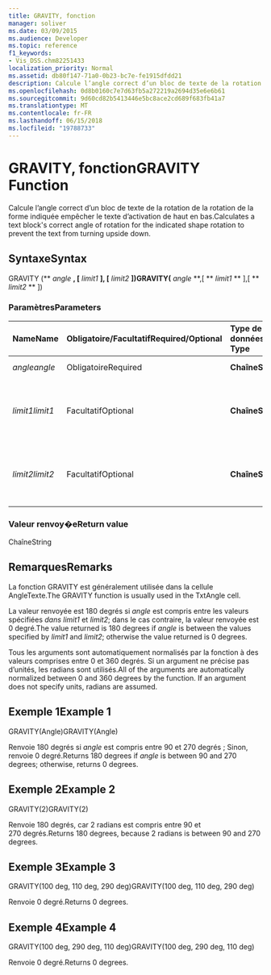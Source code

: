 ```yaml
---
title: GRAVITY, fonction
manager: soliver
ms.date: 03/09/2015
ms.audience: Developer
ms.topic: reference
f1_keywords:
- Vis_DSS.chm82251433
localization_priority: Normal
ms.assetid: db80f147-71a0-0b23-bc7e-fe1915dfdd21
description: Calcule l’angle correct d’un bloc de texte de la rotation de la rotation de la forme indiquée empêcher le texte d’activation de haut en bas.
ms.openlocfilehash: 0d8b0160c7e7d63fb5a272219a2694d35e6e6b61
ms.sourcegitcommit: 9d60cd82b5413446e5bc8ace2cd689f683fb41a7
ms.translationtype: MT
ms.contentlocale: fr-FR
ms.lasthandoff: 06/15/2018
ms.locfileid: "19788733"
---
```

# <a name="gravity-function"></a><span data-ttu-id="c235d-103">GRAVITY, fonction</span><span class="sxs-lookup"><span data-stu-id="c235d-103">GRAVITY Function</span></span>

<span data-ttu-id="c235d-104">Calcule l’angle correct d’un bloc de texte de la rotation de la rotation de la forme indiquée empêcher le texte d’activation de haut en bas.</span><span class="sxs-lookup"><span data-stu-id="c235d-104">Calculates a text block's correct angle of rotation for the indicated shape rotation to prevent the text from turning upside down.</span></span>
  
## <a name="syntax"></a><span data-ttu-id="c235d-105">Syntaxe</span><span class="sxs-lookup"><span data-stu-id="c235d-105">Syntax</span></span>

<span data-ttu-id="c235d-106">GRAVITY (** *angle* **, [** *limit1* **], [** *limit2* **])</span><span class="sxs-lookup"><span data-stu-id="c235d-106">GRAVITY(** *angle* **,[ ** *limit1* ** ],[ ** *limit2* ** ])</span></span> 
  
### <a name="parameters"></a><span data-ttu-id="c235d-107">Paramètres</span><span class="sxs-lookup"><span data-stu-id="c235d-107">Parameters</span></span>

|<span data-ttu-id="c235d-108">**Name**</span><span class="sxs-lookup"><span data-stu-id="c235d-108">**Name**</span></span>|<span data-ttu-id="c235d-109">**Obligatoire/Facultatif**</span><span class="sxs-lookup"><span data-stu-id="c235d-109">**Required/Optional**</span></span>|<span data-ttu-id="c235d-110">**Type de données**</span><span class="sxs-lookup"><span data-stu-id="c235d-110">**Data Type**</span></span>|<span data-ttu-id="c235d-111">**Description**</span><span class="sxs-lookup"><span data-stu-id="c235d-111">**Description**</span></span>|
|:-----|:-----|:-----|:-----|
| <span data-ttu-id="c235d-112">_angle_</span><span class="sxs-lookup"><span data-stu-id="c235d-112">_angle_</span></span> <br/> |<span data-ttu-id="c235d-113">Obligatoire</span><span class="sxs-lookup"><span data-stu-id="c235d-113">Required</span></span>  <br/> |<span data-ttu-id="c235d-114">**Chaîne**</span><span class="sxs-lookup"><span data-stu-id="c235d-114">**String**</span></span> <br/> | <span data-ttu-id="c235d-115">Angle de la forme.</span><span class="sxs-lookup"><span data-stu-id="c235d-115">The shape's angle.</span></span>  <br/> |
| <span data-ttu-id="c235d-116">_limit1_</span><span class="sxs-lookup"><span data-stu-id="c235d-116">_limit1_</span></span> <br/> |<span data-ttu-id="c235d-117">Facultatif</span><span class="sxs-lookup"><span data-stu-id="c235d-117">Optional</span></span>  <br/> |<span data-ttu-id="c235d-118">**Chaîne**</span><span class="sxs-lookup"><span data-stu-id="c235d-118">**String**</span></span> <br/> |<span data-ttu-id="c235d-p101">Première limite de rotation. La valeur par défaut est 90 degrés.</span><span class="sxs-lookup"><span data-stu-id="c235d-p101">First limit of rotation. Default is 90 degrees.</span></span>  <br/> |
| <span data-ttu-id="c235d-121">_limit2_</span><span class="sxs-lookup"><span data-stu-id="c235d-121">_limit2_</span></span> <br/> |<span data-ttu-id="c235d-122">Facultatif</span><span class="sxs-lookup"><span data-stu-id="c235d-122">Optional</span></span>  <br/> |<span data-ttu-id="c235d-123">**Chaîne**</span><span class="sxs-lookup"><span data-stu-id="c235d-123">**String**</span></span> <br/> |<span data-ttu-id="c235d-p102">Deuxième limite de rotation. La valeur par défaut est 270 degrés.</span><span class="sxs-lookup"><span data-stu-id="c235d-p102">Second limit of rotation. Default is 270 degrees.</span></span>  <br/> |
   
### <a name="return-value"></a><span data-ttu-id="c235d-126">Valeur renvoy�e</span><span class="sxs-lookup"><span data-stu-id="c235d-126">Return value</span></span>

<span data-ttu-id="c235d-127">Chaîne</span><span class="sxs-lookup"><span data-stu-id="c235d-127">String</span></span>
  
## <a name="remarks"></a><span data-ttu-id="c235d-128">Remarques</span><span class="sxs-lookup"><span data-stu-id="c235d-128">Remarks</span></span>

<span data-ttu-id="c235d-129">La fonction GRAVITY est généralement utilisée dans la cellule AngleTexte.</span><span class="sxs-lookup"><span data-stu-id="c235d-129">The GRAVITY function is usually used in the TxtAngle cell.</span></span> 
  
<span data-ttu-id="c235d-130">La valeur renvoyée est 180 degrés si _angle_ est compris entre les valeurs spécifiées _dans limit1_ et _limit2_; dans le cas contraire, la valeur renvoyée est 0 degré.</span><span class="sxs-lookup"><span data-stu-id="c235d-130">The value returned is 180 degrees if  _angle_ is between the values specified by  _limit1_ and  _limit2_; otherwise the value returned is 0 degrees.</span></span>
  
<span data-ttu-id="c235d-p103">Tous les arguments sont automatiquement normalisés par la fonction à des valeurs comprises entre 0 et 360 degrés. Si un argument ne précise pas d’unités, les radians sont utilisés.</span><span class="sxs-lookup"><span data-stu-id="c235d-p103">All of the arguments are automatically normalized between 0 and 360 degrees by the function. If an argument does not specify units, radians are assumed.</span></span> 
  
## <a name="example-1"></a><span data-ttu-id="c235d-133">Exemple 1</span><span class="sxs-lookup"><span data-stu-id="c235d-133">Example 1</span></span>

<span data-ttu-id="c235d-134">GRAVITY(Angle)</span><span class="sxs-lookup"><span data-stu-id="c235d-134">GRAVITY(Angle)</span></span>
  
<span data-ttu-id="c235d-135">Renvoie 180 degrés si *angle* est compris entre 90 et 270 degrés ; Sinon, renvoie 0 degré.</span><span class="sxs-lookup"><span data-stu-id="c235d-135">Returns 180 degrees if  *angle*  is between 90 and 270 degrees; otherwise, returns 0 degrees.</span></span> 
  
## <a name="example-2"></a><span data-ttu-id="c235d-136">Exemple 2</span><span class="sxs-lookup"><span data-stu-id="c235d-136">Example 2</span></span>

<span data-ttu-id="c235d-137">GRAVITY(2)</span><span class="sxs-lookup"><span data-stu-id="c235d-137">GRAVITY(2)</span></span>
  
<span data-ttu-id="c235d-138">Renvoie 180 degrés, car 2 radians est compris entre 90 et 270 degrés.</span><span class="sxs-lookup"><span data-stu-id="c235d-138">Returns 180 degrees, because 2 radians is between 90 and 270 degrees.</span></span>
  
## <a name="example-3"></a><span data-ttu-id="c235d-139">Exemple 3</span><span class="sxs-lookup"><span data-stu-id="c235d-139">Example 3</span></span>

<span data-ttu-id="c235d-140">GRAVITY(100 deg, 110 deg, 290 deg)</span><span class="sxs-lookup"><span data-stu-id="c235d-140">GRAVITY(100 deg, 110 deg, 290 deg)</span></span>
  
<span data-ttu-id="c235d-141">Renvoie 0 degré.</span><span class="sxs-lookup"><span data-stu-id="c235d-141">Returns 0 degrees.</span></span>
  
## <a name="example-4"></a><span data-ttu-id="c235d-142">Exemple 4</span><span class="sxs-lookup"><span data-stu-id="c235d-142">Example 4</span></span>

<span data-ttu-id="c235d-143">GRAVITY(100 deg, 290 deg, 110 deg)</span><span class="sxs-lookup"><span data-stu-id="c235d-143">GRAVITY(100 deg, 290 deg, 110 deg)</span></span>
  
<span data-ttu-id="c235d-144">Renvoie 0 degré.</span><span class="sxs-lookup"><span data-stu-id="c235d-144">Returns 0 degrees.</span></span>
  

